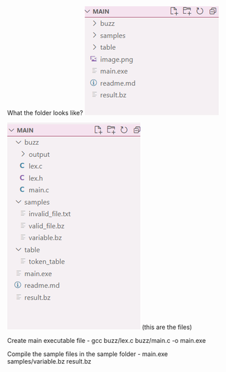 
What the folder looks like? ![alt text](image-1.png)

![alt text](image.png) (this are the files)


Create main executable file - gcc buzz/lex.c buzz/main.c -o main.exe

Compile the sample files in the sample folder - main.exe samples/variable.bz result.bz